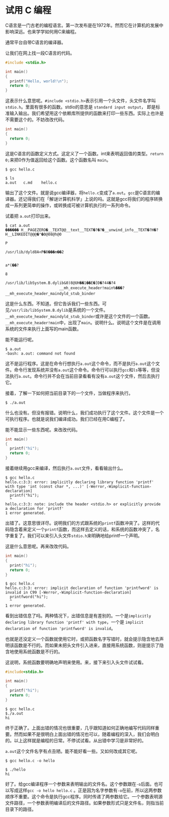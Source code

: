 # 试用 C 编程



C语言是一门古老的编程语言。第一次发布是在1972年。然而它在计算机的发展中影响深远。也来学学如何用C来编程。



通常平台自带C语言的编译器。



让我们在网上找一段C语言的代码。



```c
#include <stdio.h>

int main()    
{
  printf("Hello, world!\n");
  return 0;
}
```



这表示什么意思呢。`#include <stdio.h>`表示引用一个头文件，头文件名字叫`stdio.h`。里面有很多的函数。stdio的意思是 `standard input output`， 即是标准输入输出。我们希望用这个依赖库所提供的函数来打印一些东西。实际上也许是不需要这个的。不妨改改代码。



```c
int main()    
{
  return 0;
}
```



这是C语言的函数定义方式。这定义了一个函数。int来表明返回值的类型。`return 0;`来把0作为值返回给这个函数。这个函数名叫 `main`。



```shell
$ gcc hello.c

$ ls
a.out	c.md	hello.c
```



输出了这个文件。就是说gcc编译器，将`hello.c`变成了`a.out`。`gcc`是C语言的编译器。还记得我们在「解谜计算机科学」上说的吗。这就是gcc将我们的程序转换成一系列更简单的操作，或转换成可被计算机执行的一系列命令。



试着把 `a.out`打印出来。



```shell
$ cat a.out
������ H__PAGEZERO�__TEXT@@__text__TEXT�?�?�__unwind_info__TEXT�?H�?H__LINKEDIT@@@�"�0@08@h@0
                                                                                             P
                                                                                               /usr/lib/dyld8A<P�8���m��2

                                                                                                                          a*(��?
                                                                                                                                8
                                                                                                                                 /usr/lib/libSystem.B.dylib&0)8@UH��1��E�]Ð�?44�?4
                        __mh_execute_header!main%���? __mh_execute_header_maindyld_stub_binder
```



这是什么东西。不知道。但它告诉我们一些东西。可见`/usr/lib/libSystem.B.dylib`是系统的一个文件。`__mh_execute_header_maindyld_stub_binder`或许是这个文件的一个函数。`__mh_execute_header!main`中，出现了`main`。说明什么。说明这个文件是在调用系统的文件来执行上面写的main函数。



能不能运行呢。

```shell
$ a.out
-bash: a.out: command not found
```

这不是运行程序。这是在命令行想执行`a.out`这个命令，而不是执行`a.out`这个文件。命令行发现系统并没有`a.out`这个命令。命令行可以执行`gcc`和`ls`等等，但没法执行`a.out`。命令行并不会在当前目录看看有没有`a.out`这个文件，然后去执行它。



接着，了解一下如何把当前目录下的一个文件，当做程序来执行。



```shell
$ ./a.out
```

什么也没有。但没有报错。说明什么，我们成功执行了这个文件。这个文件是一个可执行程序。也就是说我们编译成功。我们已经在用C编程了。



能不能显示一些东西呢。来改改代码。



```c
int main()    
{
  printf("hi");
  return 0;
}
```



接着继续用gcc来编译，然后执行`a.out`文件，看看输出什么。

```shell
$ gcc hello.c
hello.c:3:3: error: implicitly declaring library function 'printf' with type 'int (const char *, ...)' [-Werror,-Wimplicit-function-declaration]
  printf("hi");
  ^
hello.c:3:3: note: include the header <stdio.h> or explicitly provide a declaration for 'printf'
1 error generated.
```

出错了。这意思很详尽。说明我们的方式跟系统的`printf`函数冲突了。这样的代码隐含着来定义一个`printf`函数，而这样去定义的话，和系统的函数冲突了，名字重复了。我们可以来引入头文件`stdio.h`来明确地给printf一个声明。



这是什么意思呢。再来改改代码。



```c
int main()    
{
  print("hi");
  return 0;
}
```

```shell
$ gcc hello.c
hello.c:3:3: error: implicit declaration of function 'printfword' is invalid in C99 [-Werror,-Wimplicit-function-declaration]
  printfword("hi");
  ^
1 error generated.
```

看到出错信息了吗。两种情况下，出错信息是有差别的。一个是`implicitly declaring library function 'printf' with type`，一个是 `implicit declaration of function 'printfword' is invalid`。



也就是还没定义一个函数就使用它时，或把函数名字写错时，就会提示隐含地去声明该函数是不行的。而如果未把头文件引入进来，直接用系统函数，则是提示了隐含地使用系统函数是不行的。



这说明，系统函数要明确地声明来使用。来，接下来引入头文件试试看。

```c
#include<stdio.h>

int main()    
{
  printf("hi");
  return 0;
}
```

```shell
$ gcc hello.c
$./a.out
hi
```

终于正确了。上面出错的情况也很重要，几乎跟知道如何正确地编写代码同样重要。然而如果不是很明白上面出错的情况也可以，随着编程的深入，我们会明白的。以上这样就是编程的日常。不停试试看。从出错中学习是非常好的。



`a.out`这个文件名字有点丑陋。能不能好看一些。又如何改成其它呢。

```shell
$ gcc hello.c -o hello

$ ./hello
hi
```

好了。给gcc编译程序一个参数来表明输出的文件名。这个参数跟在`-o`后面。也可以写成这样`gcc -o hello hello.c` 。正是因为名字参数有`-o`在前，所以这两参数顺序不重要。这个命令是执行gcc程序。同时传递了两参数给它。一个参数表明源文件路径，一个参数表明编译后的文件路径。如果参数形式只是文件名，则指当前目录下的路径。



